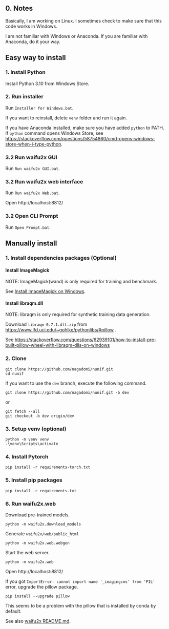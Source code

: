 ## 0. Notes

Basically, I am working on Linux. I sometimes check to make sure that this code works in Windows.

I am not familiar with Windows or Anaconda. If you are familiar with Anaconda, do it your way.

## Easy way to install

### 1. Install Python

Install Python 3.10 from Windows Store.

### 2. Run installer

Run `Installer for Windows.bat`.

If you want to reinstall, delete `venv` folder and run it again.

If you have Anaconda installed, make sure you have added `python` to PATH.
If `python` command opens Windows Store, see https://stackoverflow.com/questions/58754860/cmd-opens-windows-store-when-i-type-python.

### 3.2 Run waifu2x GUI

Run `Run waifu2x GUI.bat`.

### 3.2 Run waifu2x web interface

Run `Run waifu2x Web.bat`.

Open http://localhost:8812/

### 3.2 Open CLI Prompt

Run `Open Prompt.bat`.

## Manually install

### 1. Install dependencies packages (Optional)

#### Install ImageMagick

NOTE: ImageMagick(wand) is only required for training and benchmark.

See [Install ImageMagick on Windows](https://docs.wand-py.org/en/0.6.10/guide/install.html?highlight=windows#install-imagemagick-on-windows).

#### Install libraqm.dll

NOTE: libraqm is only required for synthetic training data generation.

Download `libraqm‑0.7.1.dll.zip` from https://www.lfd.uci.edu/~gohlke/pythonlibs/#pillow .

See https://stackoverflow.com/questions/62939101/how-to-install-pre-built-pillow-wheel-with-libraqm-dlls-on-windows

### 2. Clone

```
git clone https://github.com/nagadomi/nunif.git
cd nunif
```

If you want to use the `dev` branch, execute the following command.
```
git clone https://github.com/nagadomi/nunif.git -b dev
```
or
```
git fetch --all
git checkout -b dev origin/dev
```

### 3. Setup venv (optional)

```
python -m venv venv
.\venv\Scripts\activate
```

### 4. Install Pytorch

```
pip install -r requirements-torch.txt
```

### 5. Install pip packages

```
pip install -r requirements.txt
```

### 6. Run waifu2x.web

Download pre-trained models.
```
python -m waifu2x.download_models
```

Generate `waifu2x/web/public_html`
```
python -m waifu2x.web.webgen
```

Start the web server.
```
python -m waifu2x.web
```
Open http://localhost:8812/

If you got `ImportError: cannot import name '_imagingcms' from 'PIL'` error, upgrade the pillow package.
```
pip install --upgrade pillow
```

This seems to be a problem with the pillow that is installed by conda by default.

See also [waifu2x README.md](waifu2x/README.md).
